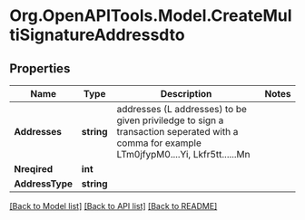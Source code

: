 # Org.OpenAPITools.Model.CreateMultiSignatureAddressdto

## Properties

Name | Type | Description | Notes
------------ | ------------- | ------------- | -------------
**Addresses** | **string** | addresses (L addresses) to be given priviledge to sign a transaction seperated with a comma for example LTm0jfypM0....Yi, Lkfr5tt......Mn | 
**Nreqired** | **int** |  | 
**AddressType** | **string** |  | 

[[Back to Model list]](../../README.md#documentation-for-models) [[Back to API list]](../../README.md#documentation-for-api-endpoints) [[Back to README]](../../README.md)

